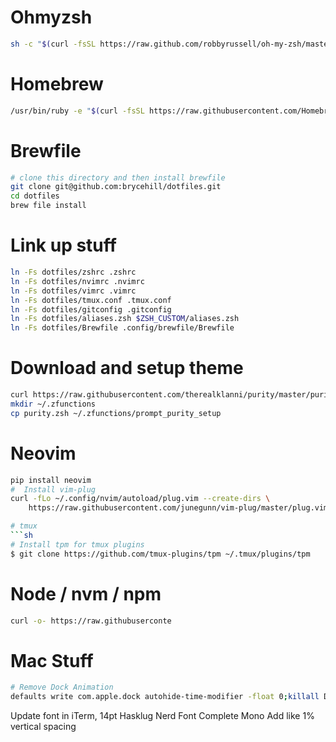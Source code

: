 # Ohmyzsh
```sh
sh -c "$(curl -fsSL https://raw.github.com/robbyrussell/oh-my-zsh/master/tools/install.sh)"
```

# Homebrew
```sh
/usr/bin/ruby -e "$(curl -fsSL https://raw.githubusercontent.com/Homebrew/install/master/install)"
```

# Brewfile
```sh
# clone this directory and then install brewfile
git clone git@github.com:brycehill/dotfiles.git
cd dotfiles
brew file install
```

# Link up stuff
```sh
ln -Fs dotfiles/zshrc .zshrc
ln -Fs dotfiles/nvimrc .nvimrc
ln -Fs dotfiles/vimrc .vimrc
ln -Fs dotfiles/tmux.conf .tmux.conf
ln -Fs dotfiles/gitconfig .gitconfig
ln -Fs dotfiles/aliases.zsh $ZSH_CUSTOM/aliases.zsh
ln -Fs dotfiles/Brewfile .config/brewfile/Brewfile
```

# Download and setup theme
```sh
curl https://raw.githubusercontent.com/therealklanni/purity/master/purity.zsh --output purity.zsh
mkdir ~/.zfunctions
cp purity.zsh ~/.zfunctions/prompt_purity_setup
```

# Neovim
```sh
pip install neovim
#  Install vim-plug
curl -fLo ~/.config/nvim/autoload/plug.vim --create-dirs \
    https://raw.githubusercontent.com/junegunn/vim-plug/master/plug.vim

# tmux
```sh
# Install tpm for tmux plugins
$ git clone https://github.com/tmux-plugins/tpm ~/.tmux/plugins/tpm
```


# Node / nvm / npm
```sh
curl -o- https://raw.githubuserconte
```


# Mac Stuff
```sh
# Remove Dock Animation
defaults write com.apple.dock autohide-time-modifier -float 0;killall Dock
```

Update font in iTerm, 14pt Hasklug Nerd Font Complete Mono
Add like 1% vertical spacing
